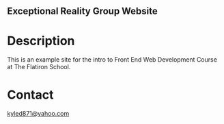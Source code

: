 Exceptional Reality Group Website
---

# Description

This is an example site for the intro to Front End Web Development Course at The Flatiron School.

# Contact

kyled871@yahoo.com